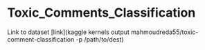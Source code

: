 # Toxic_Comments_Classification

Link to dataset
[link](kaggle kernels output mahmoudreda55/toxic-comment-classification -p /path/to/dest)
